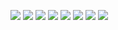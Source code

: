 ![](https://github.com/HBU/DataBase/blob/master/CsharpDB/%E5%AE%9E%E9%AA%8C%E7%95%8C%E9%9D%A2%E5%8F%82%E8%80%83%E5%9B%BE/0.bmp)
![](https://github.com/HBU/DataBase/blob/master/CsharpDB/%E5%AE%9E%E9%AA%8C%E7%95%8C%E9%9D%A2%E5%8F%82%E8%80%83%E5%9B%BE/1.bmp)
![](https://github.com/HBU/DataBase/blob/master/CsharpDB/%E5%AE%9E%E9%AA%8C%E7%95%8C%E9%9D%A2%E5%8F%82%E8%80%83%E5%9B%BE/2.bmp)
![](https://github.com/HBU/DataBase/blob/master/CsharpDB/%E5%AE%9E%E9%AA%8C%E7%95%8C%E9%9D%A2%E5%8F%82%E8%80%83%E5%9B%BE/3.bmp)
![](https://github.com/HBU/DataBase/blob/master/CsharpDB/%E5%AE%9E%E9%AA%8C%E7%95%8C%E9%9D%A2%E5%8F%82%E8%80%83%E5%9B%BE/4.bmp)
![](https://github.com/HBU/DataBase/blob/master/CsharpDB/%E5%AE%9E%E9%AA%8C%E7%95%8C%E9%9D%A2%E5%8F%82%E8%80%83%E5%9B%BE/5.bmp)
![](https://github.com/HBU/DataBase/blob/master/CsharpDB/%E5%AE%9E%E9%AA%8C%E7%95%8C%E9%9D%A2%E5%8F%82%E8%80%83%E5%9B%BE/6.bmp)
![](https://github.com/HBU/DataBase/blob/master/CsharpDB/%E5%AE%9E%E9%AA%8C%E7%95%8C%E9%9D%A2%E5%8F%82%E8%80%83%E5%9B%BE/7.bmp)
